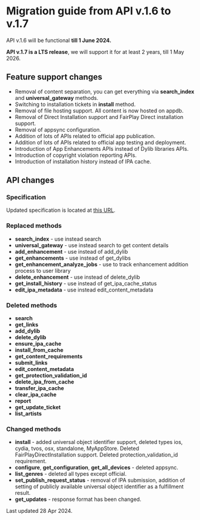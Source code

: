 # Migration guide from API v.1.6 to v.1.7

API v.1.6 will be functional **till 1 June 2024.**

**API v.1.7 is a LTS release**, we will support it for at least 2 years, till 1 May 2026.

## Feature support changes

- Removal of content separation, you can get everything via **search_index** and **universal_gateway** methods.
- Switching to installation tickets in **install** method.
- Removal of file hosting support. All content is now hosted on appdb.
- Removal of Direct Installation support and FairPlay Direct installation support.
- Removal of appsync configuration.
- Addition of lots of APIs related to official app publication.
- Addition of lots of APIs related to official app testing and deployment.
- Introduction of App Enhancements APIs instead of Dylib libraries APIs.
- Introduction of copyright violation reporting APIs.
- Introduction of installation history instead of IPA cache.

## API changes

### Specification

Updated specification is located at [this URL](https://api.dbservices.to/v1.7/spec/).

### Replaced methods

- **search_index** - use instead search
- **universal_gateway** - use instead search to get content details
- **add_enhancement** - use instead of add_dylib
- **get_enhancements** - use instead of get_dylibs
- **get_enhancement_analyze_jobs** - use to track enhancement addition process to user library
- **delete_enhancement** - use instead of delete_dylib
- **get_install_history** - use instead of get_ipa_cache_status
- **edit_ipa_metadata** - use instead edit_content_metadata

### Deleted methods

- **search**
- **get_links**
- **add_dylib**
- **delete_dylib**
- **ensure_ipa_cache**
- **install_from_cache**
- **get_content_requirements**
- **submit_links**
- **edit_content_metadata**
- **get_protection_validation_id**
- **delete_ipa_from_cache**
- **transfer_ipa_cache**
- **clear_ipa_cache**
- **report**
- **get_update_ticket**
- **list_artists**

### Changed methods
- **install** - added universal object identifier support, deleted types ios, cydia, tvos, osx, standalone, MyAppStore. Deleted FairPlayDirectInstallation support. Deleted protection_validation_id requirement.
- **configure**, **get_configuration**, **get_all_devices** - deleted appsync.
- **list_genres** - deleted all types except official.
- **set_publish_request_status** - removal of IPA submission, addition of setting of publicly available universal object identifier as a fulfillment result.
- **get_updates** - response format has been changed.

Last updated 28 Apr 2024.
